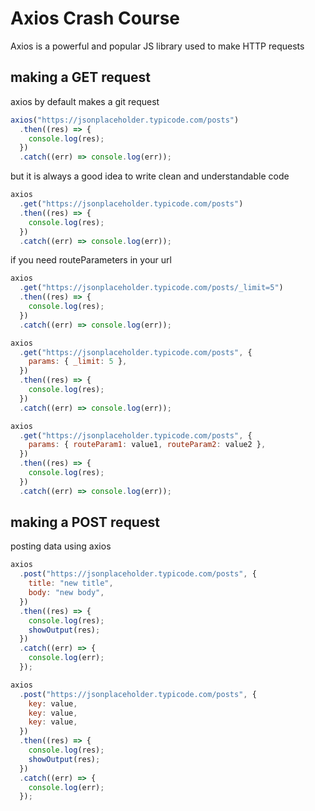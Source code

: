 # Axios Crash Course

Axios is a powerful and popular JS library used to make HTTP requests

## making a GET request

axios by default makes a git request

```js
axios("https://jsonplaceholder.typicode.com/posts")
  .then((res) => {
    console.log(res);
  })
  .catch((err) => console.log(err));
```

but it is always a good idea to write clean and understandable code

```js
axios
  .get("https://jsonplaceholder.typicode.com/posts")
  .then((res) => {
    console.log(res);
  })
  .catch((err) => console.log(err));
```

if you need routeParameters in your url

```js
axios
  .get("https://jsonplaceholder.typicode.com/posts/_limit=5")
  .then((res) => {
    console.log(res);
  })
  .catch((err) => console.log(err));
```

```js
axios
  .get("https://jsonplaceholder.typicode.com/posts", {
    params: { _limit: 5 },
  })
  .then((res) => {
    console.log(res);
  })
  .catch((err) => console.log(err));
```

```js
axios
  .get("https://jsonplaceholder.typicode.com/posts", {
    params: { routeParam1: value1, routeParam2: value2 },
  })
  .then((res) => {
    console.log(res);
  })
  .catch((err) => console.log(err));
```

## making a POST request

posting data using axios

```js
axios
  .post("https://jsonplaceholder.typicode.com/posts", {
    title: "new title",
    body: "new body",
  })
  .then((res) => {
    console.log(res);
    showOutput(res);
  })
  .catch((err) => {
    console.log(err);
  });
```

```js
axios
  .post("https://jsonplaceholder.typicode.com/posts", {
    key: value,
    key: value,
    key: value,
  })
  .then((res) => {
    console.log(res);
    showOutput(res);
  })
  .catch((err) => {
    console.log(err);
  });
```
